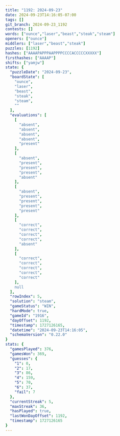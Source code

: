 ```yaml
---
title: "1192: 2024-09-23"
date: 2024-09-23T14:16:05-07:00
tags: []
git_branch: 2024-09-23_1192
contests: []
words: ["ounce","laser","beast","steak","steam"]
openers: ["ounce"]
middlers: ["laser","beast","steak"]
puzzles: [1192]
hashes: ["AAAAPAPPPAAPPPPCCCCACCCCCXXXXX"]
firsthashes: ["AAAAP"]
shifts: ["yamjw"]
state: {
  "puzzleDate": "2024-09-23",
  "boardState": [
    "ounce",
    "laser",
    "beast",
    "steak",
    "steam",
    ""
  ],
  "evaluations": [
    [
      "absent",
      "absent",
      "absent",
      "absent",
      "present"
    ],
    [
      "absent",
      "present",
      "present",
      "present",
      "absent"
    ],
    [
      "absent",
      "present",
      "present",
      "present",
      "present"
    ],
    [
      "correct",
      "correct",
      "correct",
      "correct",
      "absent"
    ],
    [
      "correct",
      "correct",
      "correct",
      "correct",
      "correct"
    ],
    null
  ],
  "rowIndex": 5,
  "solution": "steam",
  "gameStatus": "WIN",
  "hardMode": true,
  "gameId": "1916",
  "dayOffset": 1192,
  "timestamp": 1727126165,
  "datetime": "2024-09-23T14:16:05",
  "schemaVersion": "0.22.0"
}
stats: {
  "gamesPlayed": 376,
  "gamesWon": 369,
  "guesses": {
    "1": 0,
    "2": 17,
    "3": 86,
    "4": 159,
    "5": 70,
    "6": 37,
    "fail": 7
  },
  "currentStreak": 5,
  "maxStreak": 36,
  "hasPlayed": true,
  "lastWonDayOffset": 1192,
  "timestamp": 1727126165
}
---
```

<!-- more -->
